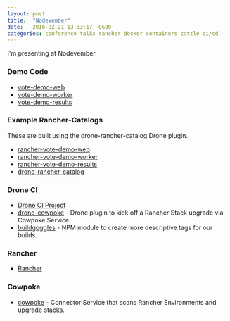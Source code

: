 ```yaml
---
layout: post
title:  "Nodevember"
date:   2016-02-21 13:33:17 -0600
categories: conference talks rancher docker containers cattle ci/cd
---
```


I'm presenting at Nodevember.

### Demo Code

- <a href="https://github.com/jgreat/vote-demo-web">vote-demo-web</a>
- <a href="https://github.com/jgreat/vote-demo-worker">vote-demo-worker</a>
- <a href="https://github.com/jgreat/vote-demo-results">vote-demo-results</a>

### Example Rancher-Catalogs

These are built using the drone-rancher-catalog Drone plugin.

- <a href="https://github.com/jgreat/rancher-vote-demo-web">rancher-vote-demo-web</a>
- <a href="https://github.com/jgreat/rancher-vote-demo-worker">rancher-vote-demo-worker</a>
- <a href="https://github.com/jgreat/rancher-vote-demo-results">rancher-vote-demo-results</a>
- <a href="https://github.com/jgreat/demo-rancher-catalog">drone-rancher-catalog</a>

### Drone CI

- <a href="https://github.com/drone/drone">Drone CI Project</a>
- <a href="https://github.com/LeanKit-Labs/drone-cowpoke">drone-cowpoke</a> - Drone plugin to kick off a Rancher Stack upgrade via Cowpoke Service.
- <a href="https://www.npmjs.com/package/buildgoggles">buildgoggles</a> - NPM module to create more descriptive tags for our builds.

### Rancher

- <a href="http://rancher.com/">Rancher</a>

### Cowpoke

- <a href="https://github.com/LeanKit-Labs/cowpoke">cowpoke</a> - Connector Service that scans Rancher Environments and upgrade stacks.
